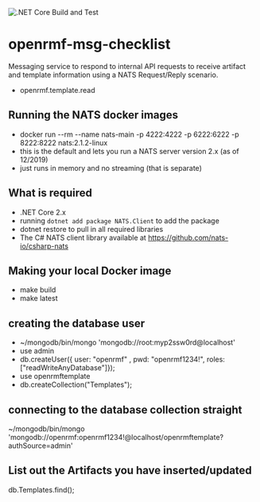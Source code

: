![.NET Core Build and Test](https://github.com/Cingulara/openrmf-msg-template/workflows/.NET%20Core%20Build%20and%20Test/badge.svg)

# openrmf-msg-checklist
Messaging service to respond to internal API requests to receive artifact and template information using a NATS Request/Reply scenario.
* openrmf.template.read

## Running the NATS docker images
* docker run --rm --name nats-main -p 4222:4222 -p 6222:6222 -p 8222:8222 nats:2.1.2-linux
* this is the default and lets you run a NATS server version 2.x (as of 12/2019)
* just runs in memory and no streaming (that is separate)

## What is required
* .NET Core 2.x
* running `dotnet add package NATS.Client` to add the package
* dotnet restore to pull in all required libraries
* The C# NATS client library available at https://github.com/nats-io/csharp-nats

## Making your local Docker image
* make build
* make latest

## creating the database user
* ~/mongodb/bin/mongo 'mongodb://root:myp2ssw0rd@localhost'
* use admin
* db.createUser({ user: "openrmf" , pwd: "openrmf1234!", roles: ["readWriteAnyDatabase"]});
* use openrmftemplate
* db.createCollection("Templates");

## connecting to the database collection straight
~/mongodb/bin/mongo 'mongodb://openrmf:openrmf1234!@localhost/openrmftemplate?authSource=admin'

## List out the Artifacts you have inserted/updated
db.Templates.find();